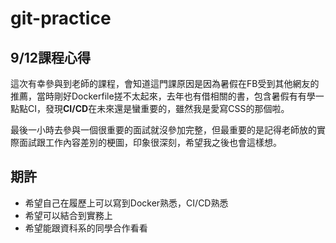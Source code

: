 # git-practice

## 9/12課程心得

這次有幸參與到老師的課程，會知道這門課原因是因為暑假在FB受到其他網友的推薦，當時剛好Dockerfile搓不太起來，去年也有借相關的書，包含暑假有有學一點點CI，發現**CI/CD**在未來還是蠻重要的，雖然我是愛寫CSS的那個啦。

最後一小時去參與一個很重要的面試就沒參加完整，但最重要的是記得老師放的實際面試跟工作內容差別的梗圖，印象很深刻，希望我之後也會這樣想。

## 期許

- 希望自己在履歷上可以寫到Docker熟悉，CI/CD熟悉
- 希望可以結合到實務上
- 希望能跟資科系的同學合作看看